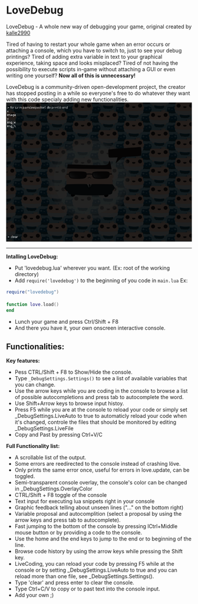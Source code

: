 LoveDebug
=========
LoveDebug - A whole new way of debugging your game, original created by [kalle2990](http://love2d.org/forums/memberlist.php?mode=viewprofile&u=690)

Tired of having to restart your whole game when an error occurs or attaching a console, which you have to switch to, just to see your debug printings? Tired of adding extra variable in text to your graphical experience, taking space and looks misplaced? Tired of not having the possibility to execute scripts in-game without attaching a GUI or even writing one yourself? **Now all of this is unnecessary!**

LoveDebug is a community-driven open-development project, the creator has stopped posting in a while so everyone's free to do whatever they want with this code specialy adding new functionalities.
![](res/action.png "LoveDebug")
***

**Intalling LoveDebug:** 
* Put 'lovedebug.lua' wherever you want. (Ex: root of the working directory)
* Add `require('lovedebug')` to the beginning of you code in `main.lua` Ex:

```lua
require("lovedebug")

function love.load()
end
```
* Lunch your game and press Ctrl/Shift + F8
* And there you have it, your own onscreen interactive console.

## Functionalities:

**Key features:**
* Pess CTRL/Shift + F8 to Show/Hide the console.
* Type `_DebugSettings.Settings()` to see a list of available variables that you can change.
* Use the arrow keys while you are coding in the console to browse a list of possible autocompletions and press tab to autocomplete the word.
* Use Shift+Arrow keys to browse input histoy.
* Press F5 while you are at the console to reload your code or simply set _DebugSettings.LiveAuto to true to automaticly reload your code when it's changed, controle the files that should be monitored by editing _DebugSettings.LiveFile
* Copy and Past by pressing Ctrl+V/C


**Full Functionality list:**
* A scrollable list of the output.
* Some errors are reedirected to the console instead of crashing löve.
* Only prints the same error once, useful for errors in love.update, can be toggled.
* Semi-transparent console overlay, the console's color can be changed in _DebugSettings.OverlayColor
* CTRL/Shift + F8 toggle of the console
* Text input for executing lua snippets right in your console
* Graphic feedback telling about unseen lines ("..." on the bottom right)
* Variable proposal and autocomplition (select a proposal by using the arrow keys and press tab to autocomplete).
* Fast jumping to the bottom of the console by pressing lCtrl+Middle mouse button or by providing a code to the console.
* Use the home and the end keys to jump to the end or to beginning of the line.
* Browse code history by using the arrow keys while pressing the Shift key.
* LiveCoding, you can reload your code by pressing F5 while at the console or by setting _DebugSettings.LiveAuto to true and you can reload more than one file, see _DebugSettings.Settings().
* Type 'clear' and press enter to clear the console.
* Type Ctrl+C/V to copy or to past text into the console input.
* Add your own ;)
